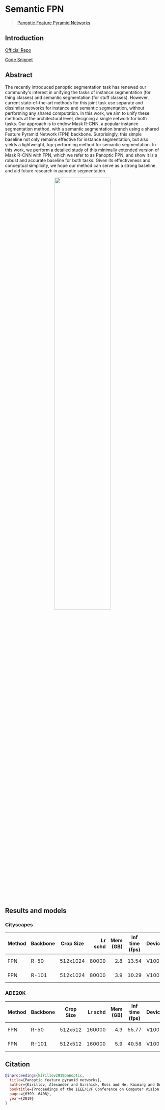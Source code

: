 # Semantic FPN

> [Panoptic Feature Pyramid Networks](https://arxiv.org/abs/1901.02446)

## Introduction

<!-- [ALGORITHM] -->

<a href="https://github.com/facebookresearch/detectron2">Official Repo</a>

<a href="https://github.com/open-mmlab/mmsegmentation/blob/v0.17.0/mmseg/models/decode_heads/fpn_head.py#L12">Code Snippet</a>

## Abstract

<!-- [ABSTRACT] -->

The recently introduced panoptic segmentation task has renewed our community's interest in unifying the tasks of instance segmentation (for thing classes) and semantic segmentation (for stuff classes). However, current state-of-the-art methods for this joint task use separate and dissimilar networks for instance and semantic segmentation, without performing any shared computation. In this work, we aim to unify these methods at the architectural level, designing a single network for both tasks. Our approach is to endow Mask R-CNN, a popular instance segmentation method, with a semantic segmentation branch using a shared Feature Pyramid Network (FPN) backbone. Surprisingly, this simple baseline not only remains effective for instance segmentation, but also yields a lightweight, top-performing method for semantic segmentation. In this work, we perform a detailed study of this minimally extended version of Mask R-CNN with FPN, which we refer to as Panoptic FPN, and show it is a robust and accurate baseline for both tasks. Given its effectiveness and conceptual simplicity, we hope our method can serve as a strong baseline and aid future research in panoptic segmentation.

<!-- [IMAGE] -->

<div align=center>
<img src="https://user-images.githubusercontent.com/24582831/142902694-03ed2131-9104-467b-ace1-c74c62fb7177.png" width="60%"/>
</div>

## Results and models

### Cityscapes

| Method | Backbone | Crop Size | Lr schd | Mem (GB) | Inf time (fps) | Device |  mIoU | mIoU(ms+flip) | config                                                                                                                       | download                                                                                                                                                                                                                                                                                                                           |
| ------ | -------- | --------- | ------: | -------: | -------------- | ------ | ----: | ------------- | ---------------------------------------------------------------------------------------------------------------------------- | ---------------------------------------------------------------------------------------------------------------------------------------------------------------------------------------------------------------------------------------------------------------------------------------------------------------------------------- |
| FPN    | R-50     | 512x1024  |   80000 |      2.8 | 13.54          | V100   | 74.52 | 76.08         | [config](https://github.com/open-mmlab/mmsegmentation/blob/dev-1.x/configs/sem_fpn/fpn_r50_4xb2-80k_cityscapes-512x1024.py)  | [model](https://download.openmmlab.com/mmsegmentation/v0.5/sem_fpn/fpn_r50_512x1024_80k_cityscapes/fpn_r50_512x1024_80k_cityscapes_20200717_021437-94018a0d.pth) \| [log](https://download.openmmlab.com/mmsegmentation/v0.5/sem_fpn/fpn_r50_512x1024_80k_cityscapes/fpn_r50_512x1024_80k_cityscapes-20200717_021437.log.json)     |
| FPN    | R-101    | 512x1024  |   80000 |      3.9 | 10.29          | V100   | 75.80 | 77.40         | [config](https://github.com/open-mmlab/mmsegmentation/blob/dev-1.x/configs/sem_fpn/fpn_r101_4xb2-80k_cityscapes-512x1024.py) | [model](https://download.openmmlab.com/mmsegmentation/v0.5/sem_fpn/fpn_r101_512x1024_80k_cityscapes/fpn_r101_512x1024_80k_cityscapes_20200717_012416-c5800d4c.pth) \| [log](https://download.openmmlab.com/mmsegmentation/v0.5/sem_fpn/fpn_r101_512x1024_80k_cityscapes/fpn_r101_512x1024_80k_cityscapes-20200717_012416.log.json) |

### ADE20K

| Method | Backbone | Crop Size | Lr schd | Mem (GB) | Inf time (fps) | Device |  mIoU | mIoU(ms+flip) | config                                                                                                                   | download                                                                                                                                                                                                                                                                                                           |
| ------ | -------- | --------- | ------: | -------: | -------------- | ------ | ----: | ------------- | ------------------------------------------------------------------------------------------------------------------------ | ------------------------------------------------------------------------------------------------------------------------------------------------------------------------------------------------------------------------------------------------------------------------------------------------------------------ |
| FPN    | R-50     | 512x512   |  160000 |      4.9 | 55.77          | V100   | 37.49 | 39.09         | [config](https://github.com/open-mmlab/mmsegmentation/blob/dev-1.x/configs/sem_fpn/fpn_r50_4xb4-160k_ade20k-512x512.py)  | [model](https://download.openmmlab.com/mmsegmentation/v0.5/sem_fpn/fpn_r50_512x512_160k_ade20k/fpn_r50_512x512_160k_ade20k_20200718_131734-5b5a6ab9.pth) \| [log](https://download.openmmlab.com/mmsegmentation/v0.5/sem_fpn/fpn_r50_512x512_160k_ade20k/fpn_r50_512x512_160k_ade20k-20200718_131734.log.json)     |
| FPN    | R-101    | 512x512   |  160000 |      5.9 | 40.58          | V100   | 39.35 | 40.72         | [config](https://github.com/open-mmlab/mmsegmentation/blob/dev-1.x/configs/sem_fpn/fpn_r101_4xb4-160k_ade20k-512x512.py) | [model](https://download.openmmlab.com/mmsegmentation/v0.5/sem_fpn/fpn_r101_512x512_160k_ade20k/fpn_r101_512x512_160k_ade20k_20200718_131734-306b5004.pth) \| [log](https://download.openmmlab.com/mmsegmentation/v0.5/sem_fpn/fpn_r101_512x512_160k_ade20k/fpn_r101_512x512_160k_ade20k-20200718_131734.log.json) |

## Citation

```bibtex
@inproceedings{kirillov2019panoptic,
  title={Panoptic feature pyramid networks},
  author={Kirillov, Alexander and Girshick, Ross and He, Kaiming and Doll{\'a}r, Piotr},
  booktitle={Proceedings of the IEEE/CVF Conference on Computer Vision and Pattern Recognition},
  pages={6399--6408},
  year={2019}
}
```
